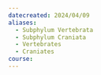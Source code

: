 ```yaml
---
datecreated: 2024/04/09
aliases:
  - Subphylum Vertebrata
  - Subphylum Craniata
  - Vertebrates
  - Craniates
course:
---
```

